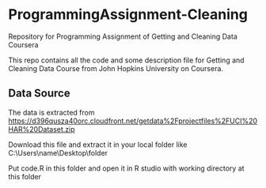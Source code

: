 # ProgrammingAssignment-Cleaning
Repository for Programming Assignment of Getting and Cleaning Data Coursera

This repo contains all the code and some description file for Getting and Cleaning Data Course from John Hopkins University on Coursera.

## Data Source
The data is extracted from
https://d396qusza40orc.cloudfront.net/getdata%2Fprojectfiles%2FUCI%20HAR%20Dataset.zip

Download this file and extract it in your local folder like C:\Users\name\Desktop\folder

Put code.R in this folder and open it in R studio with working directory at this folder
